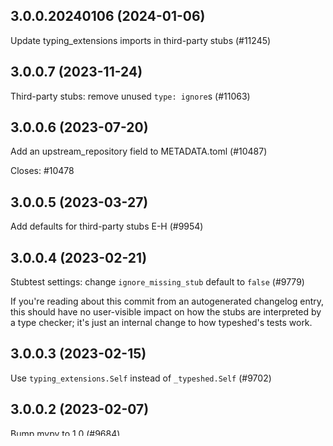 ## 3.0.0.20240106 (2024-01-06)

Update typing_extensions imports in third-party stubs (#11245)

## 3.0.0.7 (2023-11-24)

Third-party stubs: remove unused `type: ignore`s (#11063)

## 3.0.0.6 (2023-07-20)

Add an upstream_repository field to METADATA.toml (#10487)

Closes: #10478

## 3.0.0.5 (2023-03-27)

Add defaults for third-party stubs E-H (#9954)

## 3.0.0.4 (2023-02-21)

Stubtest settings: change `ignore_missing_stub` default to `false` (#9779)

If you're reading about this commit from an autogenerated changelog entry, this should have no user-visible impact on how the stubs are interpreted by a type checker; it's just an internal change to how typeshed's tests work.

## 3.0.0.3 (2023-02-15)

Use `typing_extensions.Self` instead of `_typeshed.Self` (#9702)

## 3.0.0.2 (2023-02-07)

Bump mypy to 1.0 (#9684)

## 3.0.0.1 (2022-12-27)

Fully annotate ExifRead (#9403)

Co-authored-by: Alex Waygood <Alex.Waygood@Gmail.com>

## 3.0.0.0 (2022-12-23)

Initial ExifRead stubs (#9401)


